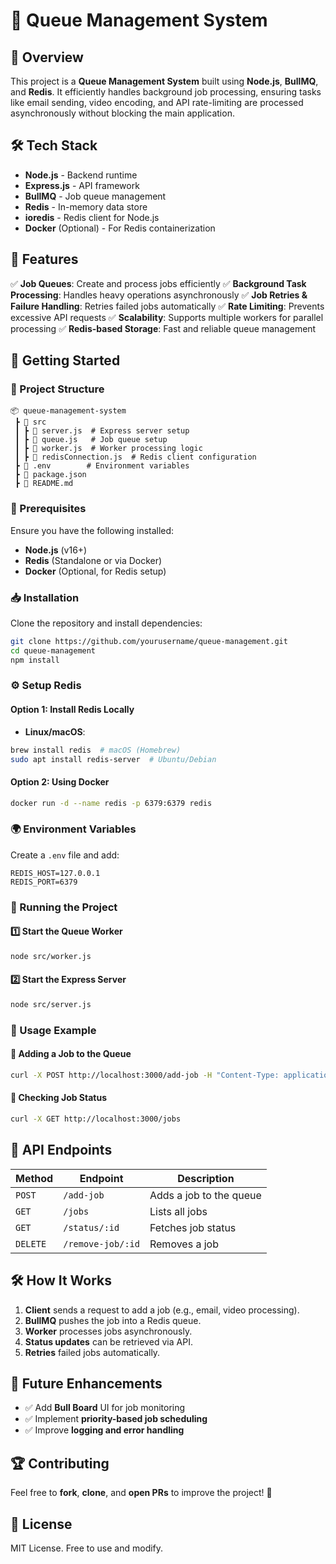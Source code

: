 # 🚀 Queue Management System

## 📌 Overview
This project is a **Queue Management System** built using **Node.js**, **BullMQ**, and **Redis**. It efficiently handles background job processing, ensuring tasks like email sending, video encoding, and API rate-limiting are processed asynchronously without blocking the main application.

## 🛠️ Tech Stack
- **Node.js** - Backend runtime
- **Express.js** - API framework
- **BullMQ** - Job queue management
- **Redis** - In-memory data store
- **ioredis** - Redis client for Node.js
- **Docker** (Optional) - For Redis containerization

## 🎯 Features
✅ **Job Queues**: Create and process jobs efficiently
✅ **Background Task Processing**: Handles heavy operations asynchronously
✅ **Job Retries & Failure Handling**: Retries failed jobs automatically
✅ **Rate Limiting**: Prevents excessive API requests
✅ **Scalability**: Supports multiple workers for parallel processing
✅ **Redis-based Storage**: Fast and reliable queue management

## 🚀 Getting Started

### 📂 Project Structure
```
📦 queue-management-system
 ┣ 📂 src
 ┃ ┣ 📜 server.js  # Express server setup
 ┃ ┣ 📜 queue.js   # Job queue setup
 ┃ ┣ 📜 worker.js  # Worker processing logic
 ┃ ┣ 📜 redisConnection.js  # Redis client configuration
 ┣ 📜 .env        # Environment variables
 ┣ 📜 package.json
 ┣ 📜 README.md
```

### 🔧 Prerequisites
Ensure you have the following installed:
- **Node.js** (v16+)
- **Redis** (Standalone or via Docker)
- **Docker** (Optional, for Redis setup)

### 📥 Installation
Clone the repository and install dependencies:
```sh
git clone https://github.com/yourusername/queue-management.git
cd queue-management
npm install
```

### ⚙️ Setup Redis
#### Option 1: Install Redis Locally
- **Linux/macOS**:
```sh
brew install redis  # macOS (Homebrew)
sudo apt install redis-server  # Ubuntu/Debian
```
#### Option 2: Using Docker
```sh
docker run -d --name redis -p 6379:6379 redis
```

### 🌍 Environment Variables
Create a `.env` file and add:
```env
REDIS_HOST=127.0.0.1
REDIS_PORT=6379
```

### 🚦 Running the Project
#### 1️⃣ Start the Queue Worker
```sh
node src/worker.js
```
#### 2️⃣ Start the Express Server
```sh
node src/server.js
```

### 📌 Usage Example
#### 🎯 Adding a Job to the Queue
```sh
curl -X POST http://localhost:3000/add-job -H "Content-Type: application/json" -d '{"type": "email", "data": {"to": "user@example.com"}}'
```

#### 📜 Checking Job Status
```sh
curl -X GET http://localhost:3000/jobs
```

## 📡 API Endpoints
| Method | Endpoint | Description |
|--------|---------|-------------|
| `POST` | `/add-job` | Adds a job to the queue |
| `GET` | `/jobs` | Lists all jobs |
| `GET` | `/status/:id` | Fetches job status |
| `DELETE` | `/remove-job/:id` | Removes a job |

## 🛠️ How It Works
1. **Client** sends a request to add a job (e.g., email, video processing).
2. **BullMQ** pushes the job into a Redis queue.
3. **Worker** processes jobs asynchronously.
4. **Status updates** can be retrieved via API.
5. **Retries** failed jobs automatically.

## 🎯 Future Enhancements
- ✅ Add **Bull Board** UI for job monitoring
- ✅ Implement **priority-based job scheduling**
- ✅ Improve **logging and error handling**

## 🏆 Contributing
Feel free to **fork**, **clone**, and **open PRs** to improve the project! 🎉

## 📜 License
MIT License. Free to use and modify.